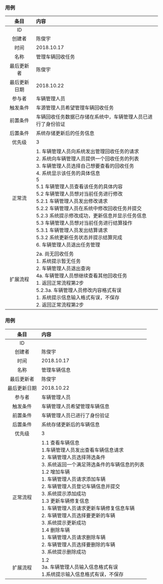 ### 用例

|     条目     | 内容                                                         |
| :----------: | :----------------------------------------------------------- |
|      ID      |                                                              |
|    创建者    | 陈俊宇                                                       |
|     时间     | 2018.10.17                                                   |
|     名称     | 管理车辆回收任务                                             |
|  最后更新者  | 陈俊宇                                                       |
| 最后更新日期 | 2018.10.22                                                   |
|    参与者    | 车辆管理人员                                                 |
|   触发条件   | 车源管理人员希望管理车辆回收任务                             |
|   前置条件   | 车辆回收任务数据已存储在系统中，车辆管理人员已进行了身份验证 |
|   后置条件   | 系统存储更新后的任务信息                                     |
|    优先级    | 3                                                            |
|    正常流    | 1. 车辆管理人员向系统发出管理回收任务的请求<br>2. 系统向车辆管理人员提供一个回收任务的列表<br>3. 车辆管理人员选择自己想要查看的回收任务<br>4. 系统显示该任务的具体信息<br>5<br>     5.1 车辆管理人员查看该任务的具体内容<br>     5.2 车辆管理人员想对当前任务进行修改<br>            5.2.1 车辆管理人员发出修改请求<br>            5.2.2 车辆管理人员在系统中修改回收任务并提交<br>            5.2.3 系统提示修改成功，更新信息并显示任务信息<br>     5.3 车辆管理人员想对当前任务进行结算操作<br>            5.3.1 车辆管理人员发出结算请求<br>            5.3.2  系统更新任务状态并提示结算完成<br>6. 车辆管理人员退出任务管理 |
|   扩展流程   | 2a. 尚无回收任务<br>      1. 系统提示暂无任务<br>      2. 车辆管理人员退出查询<br>4a. 车辆管理人员想继续查看其他回收任务<br>      1. 返回正常流程第2步<br>5.2.3a. 车辆管理人员修改内容格式有误<br>      1. 系统提示信息输入格式有误，不保存<br>      2. 返回正常流程第2步 |

### 用例

|     条目     | 内容                                                         |
| :----------: | :----------------------------------------------------------- |
|      ID      |                                                              |
|    创建者    | 陈俊宇                                                       |
|     时间     | 2018.10.17                                                   |
|     名称     | 管理车辆信息                                                 |
|  最后更新者  | 陈俊宇                                                       |
| 最后更新日期 | 2018.10.22                                                   |
|    参与者    | 车辆管理人员                                                 |
|   触发条件   | 车辆管理人员希望管理车辆信息                                 |
|   前置条件   | 车辆管理人员已进行了身份验证                                 |
|   后置条件   | 系统存储更新后的车辆信息                                     |
|    优先级    | 3                                                            |
|   正常流程   | 1.1 查看车辆信息<br>      1.车辆管理人员发出查看车辆信息请求<br>      2. 车辆管理人员选择筛选条件<br>      3. 系统返回一个满足筛选条件的车辆信息的列表 <br>1.2 增加车辆<br>       1. 车辆管理人员请求添加车辆<br>       2. 车辆管理人员登记车辆信息并提交<br>       3. 系统提示添加成功<br>1.3 更新车辆修复信息<br>       1. 车辆管理人员请求更新车辆修复信息车辆<br>       2. 车辆管理人员选择要更新的车辆<br>       3. 系统提示更新成功<br>1.4 删除车辆<br>       1.  车辆管理人员请求删除车辆<br>        2. 车辆管理人员选择要删除的车辆<br>        3. 系统提示删除成功 |
|   扩展流程   | 1.2<br>     3a. 车辆管理人员输入信息格式有误<br>           1.系统提示输入信息格式有误，不保存 |

